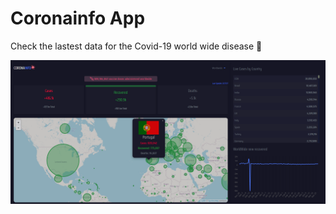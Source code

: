 # Coronainfo App 

Check the lastest data for the Covid-19 world wide disease 🦠 

![Alt text](src/preview.png?raw=true 'Title')
